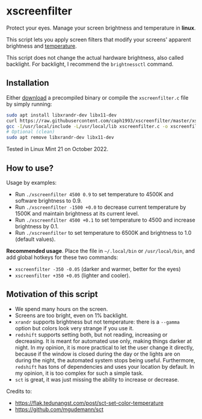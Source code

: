 
# xscreenfilter

Protect your eyes. Manage your screen brightness and temperature in **linux**.

This script lets you apply screen filters that modify your screens' apparent brightness and [temperature](https://en.wikipedia.org/wiki/Color_temperature).

This script does not change the actual hardware brightness, also called backlight. For backlight, I recommend the `brightnessctl` command.


## Installation

Either [download](https://raw.githubusercontent.com/caph1993/xscreenfilter/master/dist/xscreenfilter) a precompiled binary or compile the `xscreenfilter.c` file by simply running:

```sh
sudo apt install libxrandr-dev libx11-dev
curl https://raw.githubusercontent.com/caph1993/xscreenfilter/master/xscreenfilter.c > xscreenfilter.c
gcc -I/usr/local/include -L/usr/local/lib xscreenfilter.c -o xscreenfilter -lXrandr -lX11
# Optional (clean)
sudo apt remove libxrandr-dev libx11-dev
```

Tested in Linux Mint 21 on October 2022.

## How to use?

Usage by examples:

 - Run `./xscreenfilter 4500 0.9` to set temperature to 4500K and software brightness to 0.9.
 - Run `./xscreenfilter -1500 +0.0` to decrease current temperature by 1500K and maintain brightness at its current level.
 - Run `./xscreenfilter 4500 +0.1` to set temperature to 4500 and increase brightness by 0.1.
 - Run `./xscreenfilter` to set temperature to 6500K and brightness to 1.0 (default values).

**Recommended usage**. Place the file in `~/.local/bin` or `/usr/local/bin`, and add global hotkeys for these two commands:

 - `xscreenfilter -350 -0.05` (darker and warmer, better for the eyes)
 - `xscreenfilter +350 +0.05` (lighter and cooler).


## Motivation of this script

 - We spend many hours on the screen.
 - Screens are too bright, even on 1% backlight.
 - `xrandr` supports brightness but not temperature: there is a `--gamma` option but colors look very strange if you use it.
 - `redshift` supports setting both, but not reading, increasing or decreasing. It is meant for automated use only, making things darker at night. In my opinion, it is more practical to let the user change it directly, because if the window is closed during the day or the lights are on during the night, the automated system stops being useful. Furthermore, `redshift` has tons of dependencies and uses your location by default. In my opinion, it is too complex for such a simple task.
 - `sct` is great, it was just missing the ability to increase or decrease.

Credits to:
 - https://flak.tedunangst.com/post/sct-set-color-temperature
 - https://github.com/mgudemann/sct